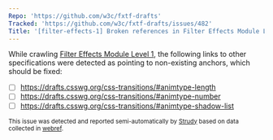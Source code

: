 ```yaml
---
Repo: 'https://github.com/w3c/fxtf-drafts'
Tracked: 'https://github.com/w3c/fxtf-drafts/issues/482'
Title: '[filter-effects-1] Broken references in Filter Effects Module Level 1'
---
```


While crawling [Filter Effects Module Level 1](https://drafts.fxtf.org/filter-effects-1/), the following links to other specifications were detected as pointing to non-existing anchors, which should be fixed:
* [ ] https://drafts.csswg.org/css-transitions/#animtype-length
* [ ] https://drafts.csswg.org/css-transitions/#animtype-number
* [ ] https://drafts.csswg.org/css-transitions/#animtype-shadow-list

<sub>This issue was detected and reported semi-automatically by [Strudy](https://github.com/w3c/strudy/) based on data collected in [webref](https://github.com/w3c/webref/).</sub>
